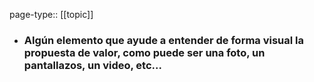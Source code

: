 page-type:: [[topic]]
- ### Algún elemento que ayude a entender de forma visual la propuesta de valor, como puede ser una foto, un pantallazos, un video, etc...




